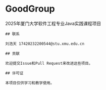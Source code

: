 # GoodGroup

2025年厦门大学软件工程专业Java实践课程项目

```
## 联系

刘浩天 17420232200544@stu.xmu.edu.cn

## 贡献

欢迎提交Issue和Pull Request来改进这些项目。

## 许可证

本项目仅供学习和教学使用。 